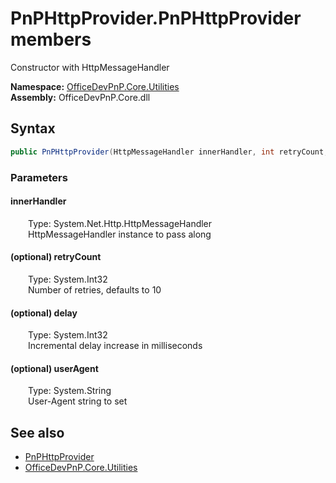 # PnPHttpProvider.PnPHttpProvider members 
 Constructor with HttpMessageHandler   

**Namespace:** [OfficeDevPnP.Core.Utilities](OfficeDevPnP.Core.Utilities.md)  
**Assembly:** OfficeDevPnP.Core.dll  
## Syntax
```C#
public PnPHttpProvider(HttpMessageHandler innerHandler, int retryCount, int delay, string userAgent)
```
### Parameters
#### innerHandler  
&emsp;&emsp;Type: System.Net.Http.HttpMessageHandler  
&emsp;&emsp;HttpMessageHandler instance to pass along  


#### (optional) retryCount  
&emsp;&emsp;Type: System.Int32  
&emsp;&emsp;Number of retries, defaults to 10  


#### (optional) delay  
&emsp;&emsp;Type: System.Int32  
&emsp;&emsp;Incremental delay increase in milliseconds  


#### (optional) userAgent  
&emsp;&emsp;Type: System.String  
&emsp;&emsp;User-Agent string to set  


## See also
- [PnPHttpProvider](OfficeDevPnP.Core.Utilities.PnPHttpProvider.md)
- [OfficeDevPnP.Core.Utilities](OfficeDevPnP.Core.Utilities.md)
